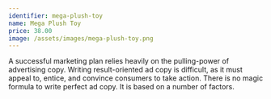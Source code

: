 ```yaml
---
identifier: mega-plush-toy
name: Mega Plush Toy
price: 38.00
image: /assets/images/mega-plush-toy.png
---
```

A successful marketing plan relies heavily on the pulling-power of advertising copy. Writing result-oriented ad copy is difficult, as it must appeal to, entice, and convince consumers to take action. There is no magic formula to write perfect ad copy. It is based on a number of factors.

